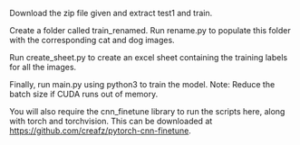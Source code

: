 Download the zip file given and extract test1 and train.

Create a folder called train_renamed.
Run rename.py to populate this folder with the corresponding cat and dog images.

Run create_sheet.py to create an excel sheet containing the training labels for all the images.

Finally, run main.py using python3 to train the model.
Note: Reduce the batch size if CUDA runs out of memory.

You will also require the cnn_finetune library to run the scripts here, along with torch and torchvision.
This can be downloaded at https://github.com/creafz/pytorch-cnn-finetune.
